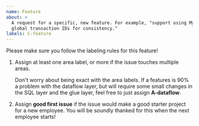 ```yaml
---
name: Feature
about: >
  A request for a specific, new feature. For example, "support using MySQL
  global transaction IDs for consistency."
labels: C-feature
---
```


Please make sure you follow the labeling rules for this feature!

1. Assign at least one area label, or more if the issue touches multiple areas.

   Don't worry about being exact with the area labels. If a features is 90% a
   problem with the dataflow layer, but will require some small changes in the
   SQL layer and the glue layer, feel free to just assign **A-dataflow**.

2. Assign **good first issue** if the issue would make a good starter project
   for a new employee. You will be soundly thanked for this when the next
   employee starts!
